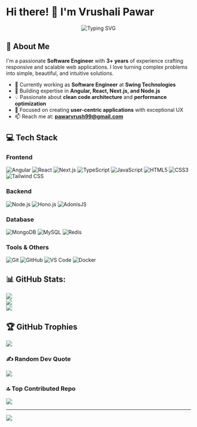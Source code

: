 # Hi there! 👋 I'm Vrushali Pawar

<div align="center">
  <img src="https://readme-typing-svg.herokuapp.com?font=Fira+Code&pause=1000&color=36BCF7&center=true&vCenter=true&width=435&lines=Full+Stack+Developer;3%2B+Years+Experience;Angular+%7C+React+%7C+Node.js;Building+Scalable+Applications" alt="Typing SVG" />
</div>

## 🚀 About Me

I'm a passionate **Software Engineer** with **3+ years** of experience crafting responsive and scalable web applications. I love turning complex problems into simple, beautiful, and intuitive solutions.

- 🔭 Currently working as **Software Engineer** at **Swing Technologies**
- 🌱 Building expertise in **Angular, React, Next.js, and Node.js**
- 💡 Passionate about **clean code architecture** and **performance optimization**
- 🎯 Focused on creating **user-centric applications** with exceptional UX
- 📫 Reach me at: **pawarvrush99@gmail.com**

## 💻 Tech Stack

### Frontend
![Angular](https://img.shields.io/badge/Angular-DD0031?style=for-the-badge&logo=angular&logoColor=white)
![React](https://img.shields.io/badge/React-20232A?style=for-the-badge&logo=react&logoColor=61DAFB)
![Next.js](https://img.shields.io/badge/Next.js-000000?style=for-the-badge&logo=nextdotjs&logoColor=white)
![TypeScript](https://img.shields.io/badge/TypeScript-007ACC?style=for-the-badge&logo=typescript&logoColor=white)
![JavaScript](https://img.shields.io/badge/JavaScript-F7DF1E?style=for-the-badge&logo=javascript&logoColor=black)
![HTML5](https://img.shields.io/badge/HTML5-E34F26?style=for-the-badge&logo=html5&logoColor=white)
![CSS3](https://img.shields.io/badge/CSS3-1572B6?style=for-the-badge&logo=css3&logoColor=white)
![Tailwind CSS](https://img.shields.io/badge/Tailwind_CSS-38B2AC?style=for-the-badge&logo=tailwind-css&logoColor=white)

### Backend
![Node.js](https://img.shields.io/badge/Node.js-43853D?style=for-the-badge&logo=node.js&logoColor=white)
![Hono.js](https://img.shields.io/badge/Hono.js-FF6600?style=for-the-badge&logo=hono&logoColor=white)
![AdonisJS](https://img.shields.io/badge/AdonisJS-220052?style=for-the-badge&logo=adonisjs&logoColor=white)

### Database
![MongoDB](https://img.shields.io/badge/MongoDB-4EA94B?style=for-the-badge&logo=mongodb&logoColor=white)
![MySQL](https://img.shields.io/badge/MySQL-00000F?style=for-the-badge&logo=mysql&logoColor=white)
![Redis](https://img.shields.io/badge/Redis-DC382D?style=for-the-badge&logo=redis&logoColor=white)

### Tools & Others
![Git](https://img.shields.io/badge/Git-F05032?style=for-the-badge&logo=git&logoColor=white)
![GitHub](https://img.shields.io/badge/GitHub-100000?style=for-the-badge&logo=github&logoColor=white)
![VS Code](https://img.shields.io/badge/VS_Code-0078D4?style=for-the-badge&logo=visual%20studio%20code&logoColor=white)
![Docker](https://img.shields.io/badge/Docker-2496ED?style=for-the-badge&logo=docker&logoColor=white)

## 📊 GitHub Stats:
![](https://github-readme-stats.vercel.app/api?username=vrushyyyy&theme=dark&hide_border=false&include_all_commits=true&count_private=true)<br/>
![](https://github-readme-streak-stats.herokuapp.com/?user=vrushyyyy&theme=dark&hide_border=false)<br/>
![](https://github-readme-stats.vercel.app/api/top-langs/?username=vrushyyyy&theme=dark&hide_border=false&include_all_commits=true&count_private=true&layout=compact)

## 🏆 GitHub Trophies
![](https://github-profile-trophy.vercel.app/?username=vrushyyyy&theme=radical&no-frame=false&no-bg=true&margin-w=4)

### ✍️ Random Dev Quote
![](https://quotes-github-readme.vercel.app/api?type=horizontal&theme=radical)

### 🔝 Top Contributed Repo
![](https://github-contributor-stats.vercel.app/api?username=vrushyyyy&limit=5&theme=dark&combine_all_yearly_contributions=true)

---
[![](https://visitcount.itsvg.in/api?id=vrushyyyy&icon=0&color=0)](https://visitcount.itsvg.in)
